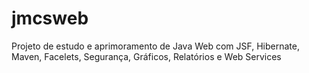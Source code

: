 # jmcsweb
Projeto de estudo e aprimoramento de Java Web com JSF, Hibernate, Maven, Facelets, Segurança, Gráficos, Relatórios e Web Services
